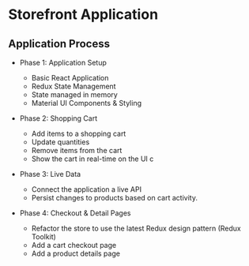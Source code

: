 # Storefront Application

## Application Process
- Phase 1: Application Setup
    - Basic React Application
    - Redux State Management
    - State managed in memory
    - Material UI Components & Styling

- Phase 2: Shopping Cart
    - Add items to a shopping cart
    - Update quantities
    - Remove items from the cart
    - Show the cart in real-time on the UI
    c

- Phase 3: Live Data
    - Connect the application a live API
    - Persist changes to products based on cart activity.

- Phase 4: Checkout & Detail Pages
    - Refactor the store to use the latest Redux design pattern (Redux Toolkit)
    - Add a cart checkout page
    - Add a product details page